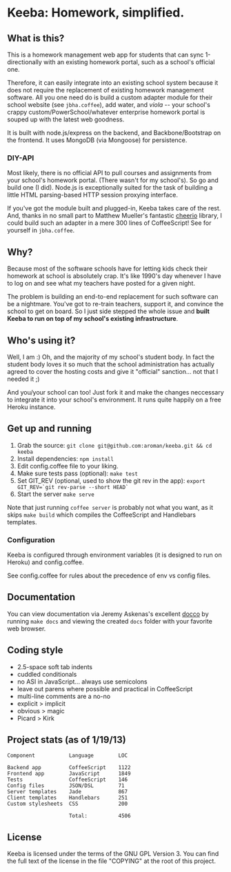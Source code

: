 # Keeba: Homework, simplified.

## What is this?
This is a homework management web app for students that can sync 1-directionally with an existing homework portal, such as a school's official one.

Therefore, it can easily integrate into an existing school system because it does not require the replacement of existing homework management software. All you one need do is build a custom adapter module for their school website (see `jbha.coffee`), add water, and *viola* -- your school's crappy custom/PowerSchool/whatever enterprise homework portal is souped up with the latest web goodness.

It is built with node.js/express on the backend, and Backbone/Bootstrap on the frontend. It uses MongoDB (via Mongoose) for persistence.

### DIY-API

Most likely, there is no official API to pull courses and assignments from your school's homework portal. (There wasn't for my school's). So go and build one (I did). Node.js is exceptionally suited for the task of building a little HTML parsing-based HTTP session proxying interface. 

If you've got the module built and plugged-in, Keeba takes care of the rest. And, thanks in no small part to Matthew Mueller's fantastic [cheerio](https://github.com/MatthewMueller/cheerio) library, I could build such an adapter in a mere 300 lines of CoffeeScript! See for yourself in `jbha.coffee`.

## Why?

Because most of the software schools have for letting kids check their homework at school is absolutely crap. It's like 1990's day whenever I have to log on and see what my teachers have posted for a given night.

The problem is building an end-to-end replacement for such software can be a nightmare. You've got to re-train teachers, support it, and convince the school to get on board. So I just side stepped the whole issue and **built Keeba to run on top of my school's existing infrastructure**.

## Who's using it?

Well, I am :) Oh, and the majority of my school's student body. In fact the student body loves it so much that the school administration has actually agreed to cover the hosting costs and give it "official" sanction... not that I needed it ;)

And you/your school can too! Just fork it and make the changes neccessary to integrate it into your school's environment. It runs quite happily on a free Heroku instance.

## Get up and running
 1. Grab the source: `git clone git@github.com:aroman/keeba.git && cd keeba`
 2. Install dependencies: `npm install`
 3. Edit config.coffee file to your liking.
 4. Make sure tests pass (optional): `make test`
 5. Set GIT_REV (optional, used to show the git rev in the app): ``export GIT_REV=`git rev-parse --short HEAD` ``
 6. Start the server `make serve`

Note that just running `coffee server` is probably not what you want,
as it skips `make build` which compiles the CoffeeScript and Handlebars
templates.

### Configuration
Keeba is configured through environment variables (it is designed to run on Heroku) and config.coffee.

See config.coffee for rules about the precedence of env vs config files.

## Documentation
You can view documentation via Jeremy Askenas's excellent [docco](https://github.com/jashkenas/docco) by
running `make docs` and viewing the created `docs` folder with your favorite web browser.

## Coding style
 - 2.5-space soft tab indents 
 - cuddled conditionals
 - no ASI in JavaScript... always use semicolons
 - leave out parens where possible and practical in CoffeeScript
 - multi-line comments are a no-no
 - explicit > implicit
 - obvious > magic
 - Picard > Kirk

## Project stats (as of 1/19/13)

    Component           Language        LOC
    
    Backend app         CoffeeScript    1122
    Frontend app        JavaScript      1849
    Tests               CoffeeScript    146
    Config files        JSON/DSL        71
    Server templates    Jade            867
    Client templates    Handlebars      251
    Custom stylesheets  CSS             200
    
                        Total:          4506
                        
## License

Keeba is licensed under the terms of the GNU GPL Version 3.
You can find the full text of the license in the file "COPYING" at the root of this project.
